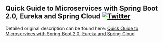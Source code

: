## Quick Guide to Microservices with Spring Boot 2.0, Eureka and Spring Cloud  [![Twitter](https://img.shields.io/twitter/follow/@scottbraconnier.svg?style=social&logo=twitter&label=Follow%20Me)](https://twitter.com/@scottbraconnier)

Detailed original description can be found here: [Quick Guide to Microservices with Spring Boot 2.0, Eureka and Spring Cloud](https://piotrminkowski.wordpress.com/2018/04/26/quick-guide-to-microservices-with-spring-boot-2-0-eureka-and-spring-cloud/) 
